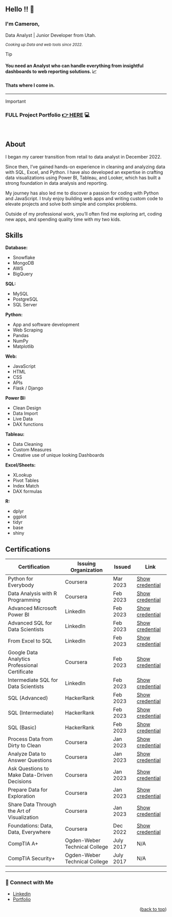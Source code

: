 <a name="readme-top"></a>
<a name="contact-me"></a>

<p align="right">
  <img src="https://komarev.com/ghpvc/?username=CameronCSS&style=flat" alt="">
</p>

## Hello !! 👋


### I'm **Cameron**, 
Data Analyst | Junior Developer from Utah.


<sub><em> Cooking up Data and web tools since 2022. </em> </sub>
<br>


> [!TIP] 
> #### You need an Analyst who can handle everything from insightful dashboards to web reporting solutions. 📈
> #### Thats where I come in.

<hr>

> [!IMPORTANT]
> ### FULL Project Portfolio [👉 HERE](https://github.com/CameronCSS/PersonalProjects/blob/main/README.md) :computer:
<br>


## **About**
I began my career transition from retail to data analyst in December 2022.

Since then, I’ve gained hands-on experience in cleaning and analyzing data with SQL, Excel, and Python. I have also developed an expertise in crafting data visualizations using Power BI, Tableau, and Looker, which has built a strong foundation in data analysis and reporting.

My journey has also led me to discover a passion for coding with Python and JavaScript. I truly enjoy building web apps and writing custom code to elevate projects and solve both simple and complex problems.

Outside of my professional work, you’ll often find me exploring art, coding new apps, and spending quality time with my two kids.

## Skills

**Database:**
- Snowflake
- MongoDB
- AWS
- BigQuery

**SQL:**
- MySQL
- PostgreSQL
- SQL Server

**Python:**
- App and software development
- Web Scraping
- Pandas
- NumPy
- Matplotlib

**Web:**
- JavaScript
- HTML
- CSS
- APIs
- Flask  / Django


**Power BI:**
- Clean Design
- Data Import
- Live Data
- DAX functions

**Tableau:**
- Data Cleaning
- Custom Measures
- Creative use of unique looking Dashboards

**Excel/Sheets:**
- XLookup
- Pivot Tables
- Index Match
- DAX formulas

**R:**
- dplyr
- ggplot
- tidyr
- base
- shiny

## Certifications

| **Certification**                                               | **Issuing Organization**       | **Issued** | **Link**                                                                                      |
|-----------------------------------------------------------------|--------------------------------|------------|----------------------------------------------------------------------------------------------|
| Python for Everybody                                            | Coursera                       | Mar 2023   | [Show credential](https://www.coursera.org/account/accomplishments/certificate/GS3TAMF6TUN6) |
| Data Analysis with R Programming                               | Coursera                       | Feb 2023   | [Show credential](https://www.coursera.org/account/accomplishments/certificate/B3Z57MGRRY2T) |
| Advanced Microsoft Power BI                                    | LinkedIn                       | Feb 2023   | [Show credential](https://www.linkedin.com/learning/certificates/advanced-microsoft-power-bi) |
| Advanced SQL for Data Scientists                               | LinkedIn                       | Feb 2023   | [Show credential](https://www.linkedin.com/learning/certificates/advanced-sql-for-data-scientists) |
| From Excel to SQL                                              | LinkedIn                       | Feb 2023   | [Show credential](https://www.linkedin.com/learning/certificates/from-excel-to-sql) |
| Google Data Analytics Professional Certificate                  | Coursera                       | Feb 2023   | [Show credential](https://www.coursera.org/account/accomplishments/certificate/L872LWPQDXR6) |
| Intermediate SQL for Data Scientists                           | LinkedIn                       | Feb 2023   | [Show credential](https://www.linkedin.com/learning/certificates/intermediate-sql-for-data-scientists) |
| SQL (Advanced)                                                 | HackerRank                     | Feb 2023   | [Show credential](https://www.hackerrank.com/certificates/1056ed24eadc) |
| SQL (Intermediate)                                             | HackerRank                     | Feb 2023   | [Show credential](https://www.hackerrank.com/certificates/872cd5dddf28) |
| SQL (Basic)                                                    | HackerRank                     | Feb 2023   | [Show credential](https://www.hackerrank.com/certificates/b001a1007ff7) |
| Process Data from Dirty to Clean                               | Coursera                       | Jan 2023   | [Show credential](https://www.coursera.org/account/accomplishments/certificate/3AV3RL5DZDGCC) |
| Analyze Data to Answer Questions                               | Coursera                       | Jan 2023   | [Show credential](https://www.coursera.org/account/accomplishments/certificate/JTC43BBQJEVK) |
| Ask Questions to Make Data-Driven Decisions                    | Coursera                       | Jan 2023   | [Show credential](https://www.coursera.org/account/accomplishments/certificate/E638DB8NQUJT) |
| Prepare Data for Exploration                                   | Coursera                       | Jan 2023   | [Show credential](https://www.coursera.org/account/accomplishments/certificate/2FBE9XB6XNW2) |
| Share Data Through the Art of Visualization                    | Coursera                       | Jan 2023   | [Show credential](https://www.coursera.org/account/accomplishments/certificate/KT2FUQTBVX8C) |
| Foundations: Data, Data, Everywhere                             | Coursera                       | Dec 2022   | [Show credential](https://www.coursera.org/account/accomplishments/certificate/FG72SYCYK3CZ) |
| CompTIA A+                                                     | Ogden-Weber Technical College   | July 2017 |N/A|
| CompTIA Security+                                              | Ogden-Weber Technical College   | July 2017 |N/A|


----

### 💬 Connect with Me <br>

* [Linkedin](https://www.linkedin.com/in/cameron-css/) <br>
* [Portfolio](https://camdoesdata.com/) <br>
 


<p align="right">(<a href="#readme-top">back to top</a>)</p>

